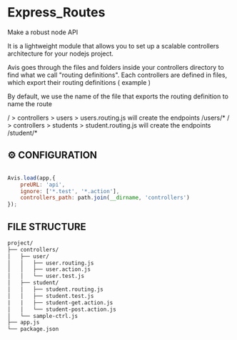 # Express_Routes
Make a robust node API

It is a lightweight module that allows you to set up a scalable controllers architecture for your nodejs project.

Avis goes through the files and folders inside your controllers directory to find what we call "routing definitions".
Each controllers are defined in files, which export their routing definitions ( example )

By default, we use the name of the file that exports the routing definition to name the route

/ > controllers > users > users.routing.js will create the endpoints /users/*
/ > controllers > students > student.routing.js will create the endpoints /student/*
## ⚙️ CONFIGURATION

```js

Avis.load(app,{
	preURL: 'api',
	ignore: ['*.test', '*.action'],
	controllers_path: path.join(__dirname, 'controllers')
});

```


## FILE STRUCTURE
```txt
project/
├── controllers/
│   ├── user/
│   │   ├── user.routing.js
│   │   ├── user.action.js
│   │   └── user.test.js
│   ├── student/
│   │   ├── student.routing.js
│   │   ├── student.test.js
|   |   ├── student-get.action.js
│   │   └── student-post.action.js
│   └── sample-ctrl.js
├── app.js
└── package.json
```
